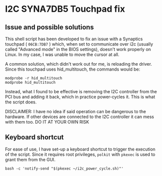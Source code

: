 # I2C SYNA7DB5 Touchpad fix

## Issue and possible solutions

This shell script has been developed to fix an issue with a Synaptics touchpad ( `06CB:7DB7` ) which, when set to communicate over i2c (usually called "Advanced mode" in the BIOS settings), doesn't work properly on Linux. In my case, I was unable to move the cursor at all.

A common solution, which didn't work out for me, is reloading the driver. Since this touchpad uses hid_multitouch, the commands would be:

```
modprobe -r hid_multitouch
modprobe hid_multitouch
```

Instead, what I found to be effective is removing the I2C controller from the PCI bus and adding it back, which in practice power-cycles it.
This is what the script does.

DISCLAIMER: I have no idea if said operation can be dangerous to the hardware. If other devices are connected to the I2C controller it can mess with them too. DO IT AT YOUR OWN RISK

## Keyboard shortcut 
For ease of use, I have set-up a keyboard shortcut to trigger the execution of the script. Since it requires root privileges, `polkit` with `pkexec` is used to grant them from the GUI.

```
bash -c 'notify-send "$(pkexec ~/i2c_power_cycle.sh)"'
```